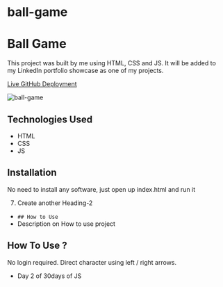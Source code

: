 # ball-game

# Ball Game

This project was built by me using HTML, CSS and JS. It will be added to my LinkedIn portfolio showcase as one of my projects.


[Live GitHub Deployment](https://ray-xavier-2021.github.io/ball-game/)


![ball-game](https://user-images.githubusercontent.com/78431899/188518492-bd23059e-2f4c-4607-8fc1-a28d7aa31e8b.png)


## Technologies Used
* HTML
* CSS
* JS


## Installation
No need to install any software, just open up index.html and run it


7. Create another Heading-2
- `## How to Use`
- Description on How to use project

## How To Use ?
No login required. Direct character using left / right arrows.


- Day 2 of 30days of JS
